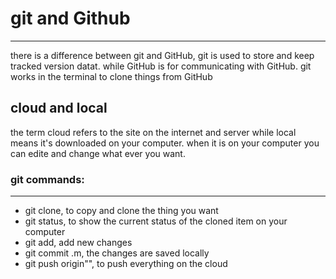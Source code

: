 # git and Github 
---------------------

there is a difference between git and GitHub, git is used to store and keep tracked version datat.
while GitHub is for communicating with GitHub.
git works in the terminal to clone things from GitHub 

## cloud and local 
the term cloud refers to the site on the internet and server while local means it's downloaded on your computer.
when it is on your computer you can edite and change what ever you want.
 
  ### git commands:
 ___________________
 
 - git clone, to copy and clone the thing you want 
 - git status, to show the current status of the cloned item on your computer 
 - git add, add new changes 
 - git commit .m, the changes are saved locally 
 - git push origin"", to push everything on the cloud 
 

